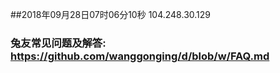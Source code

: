 ##2018年09月28日07时06分10秒 104.248.30.129
### 兔友常见问题及解答: https://github.com/wanggonging/d/blob/w/FAQ.md
